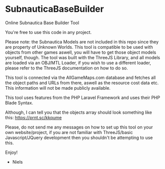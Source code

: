 # SubnauticaBaseBuilder
Online Subnautica Base Builder Tool

You're free to use this code in any project.

Please note: the Subnautica Models are not included in this repo since they are property of Unknown Worlds.
This tool is compatible to be used with objects from other games aswell, you will have to get those object models yourself, though.
The tool was built with the ThreeJS Library, and all models are loaded via an OBJ/MTL Loader, if you wish to use a different loader, please refer to the ThreeJS documentation on how to do so.

This tool is connected via the AllGameMaps.com database and fetches all the object paths and URLs from there, aswell as the resource cost data etc. This information will not be made publicly available.

This tool uses features from the PHP Laravel Framework and uses their PHP Blade Syntax.

Although, I can tell you that the objects array should look something like this:
https://prnt.sc/kkqume

Please, do not send me any messages on how to set up this tool on your own website/project, if you are not familiar with ThreeJS/basic Javascript/JQuery development then you shouldn't be attempting to use this.

Enjoy!

- Niels
